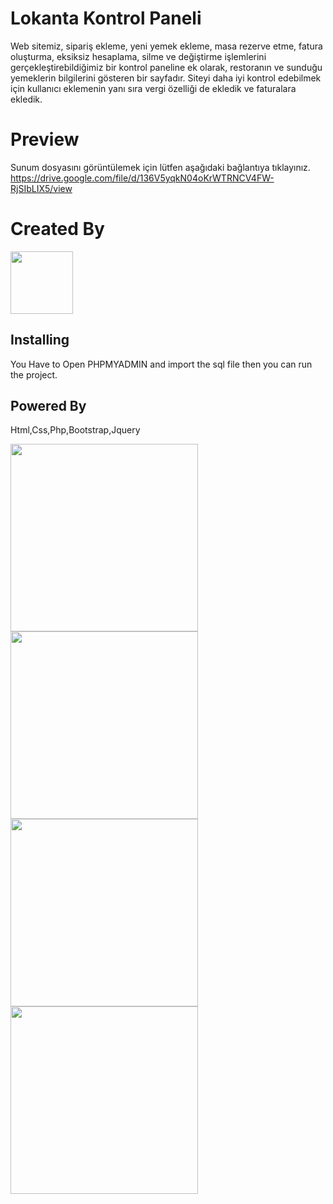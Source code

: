 # Lokanta Kontrol Paneli
Web sitemiz, sipariş ekleme, yeni yemek ekleme, masa rezerve etme, fatura oluşturma, eksiksiz hesaplama, silme ve değiştirme işlemlerini gerçekleştirebildiğimiz bir kontrol paneline ek olarak, restoranın ve sunduğu yemeklerin bilgilerini gösteren bir sayfadır.
Siteyi daha iyi kontrol edebilmek için kullanıcı eklemenin yanı sıra vergi özelliği de ekledik ve faturalara ekledik.

# Preview
Sunum dosyasını görüntülemek için lütfen aşağıdaki bağlantıya tıklayınız.
https://drive.google.com/file/d/136V5yqkN04oKrWTRNCV4FW-RjSIbLIX5/view
# Created By
  <a href="http://afak.epizy.com/"><img src="https://user-images.githubusercontent.com/86790667/149276936-63d106e1-c37d-469a-a4cb-0b799ed8fae7.png" width="100px" /></a>
   ## **Installing**
You Have to Open PHPMYADMIN and import the sql file 
then you can run the project.
 ## **Powered By**
<p>Html,Css,Php,Bootstrap,Jquery
</p>
 
<img src="https://upload.wikimedia.org/wikipedia/commons/thumb/6/61/HTML5_logo_and_wordmark.svg/1200px-HTML5_logo_and_wordmark.svg.png" width="300" />
<img src="https://upload.wikimedia.org/wikipedia/commons/thumb/d/d5/CSS3_logo_and_wordmark.svg/640px-CSS3_logo_and_wordmark.svg.png" width="300" />
<img src="https://www.bycmedia.com/blog/images/upload/3739152102020.png" width="300" />
<img src="https://upload.wikimedia.org/wikipedia/commons/thumb/2/27/PHP-logo.svg/1200px-PHP-logo.svg.png" width="300" />

